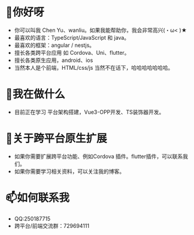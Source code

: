 <!---

- 👋 Hi, I’m @Chen yu
- 👀 I’m interested in ...
- 🌱 I’m currently learning ...
- 💞️ I’m looking to collaborate on ...
- 📫 How to reach me ...

waliu/waliu is a ✨ special ✨ repository because its `README.md` (this file) appears on your GitHub profile.
You can click the Preview link to take a look at your changes.
--->
#  👋你好呀
 - 你可以叫我 Chen Yu、wanliu。如果我能帮助你，我会非常高兴(・ω< )★
 - 最喜欢的语言：TypeScript/JavaScript 和 java。
 - 最喜欢的框架：angular / nestjs。
 - 擅长各类跨平台应用 如 Cordova、Uni、flutter。
 - 擅长各类原生应用，android、ios
 - 当然本人是个前端，HTML/css/js 当然不在话下，哈哈哈哈哈哈哈。
 
# 👀我在做什么
- 目前正在学习 平台架构搭建，Vue3-OPP开发、TS装饰器开发。
# 💞关于跨平台原生扩展
- 如果你需要扩展跨平台功能、例如Cordova 插件。flutter插件，可以联系我们。
- 如果你需要学习相关资料，可以关注我的博客。
# 📫如何联系我
- QQ:250187715
- 跨平台/前端交流群：729694111

